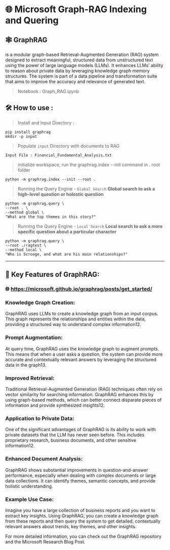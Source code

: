 # 🌐 Microsoft Graph-RAG Indexing and Quering

## 🕸 GraphRAG 

is a modular graph-based Retrieval-Augmented Generation (RAG) system designed to extract meaningful, structured data from unstructured text using the power of large language models (LLMs). It enhances LLMs’ ability to reason about private data by leveraging knowledge graph memory structures. The system is part of a data pipeline and transformation suite that aims to improve the accuracy and relevance of generated text.

> Notebook : Graph_RAG.ipynb

## 🛠️ How to use :

> Install and Input Directory :
```
pip install graphrag
mkdir -p input`
```
> Populate  `input` Directory with documents to RAG
```
Input File : Financial_Fundamental_Analysis.txt
```

> initialize workspace, run the graphrag.index --init command in . root folder

```
python -m graphrag.index --init --root .
```

> Running the Query Engine - `Global Search`
**Global search to ask a high-level question or holostic question**

```
python -m graphrag.query \
--root . \
--method global \
"What are the top themes in this story?"
```

> Running the Query Engine - `Local Search`
**Local search to ask a more specific question about a particular character**

```
python -m graphrag.query \
--root ./ragtest \
--method local \
"Who is Scrooge, and what are his main relationships?"
```

---

## 📰 Key Features of GraphRAG:

### 🌐  https://microsoft.github.io/graphrag/posts/get_started/

### Knowledge Graph Creation:
GraphRAG uses LLMs to create a knowledge graph from an input corpus. This graph represents the relationships and entities within the data, providing a structured way to understand complex information12.

### Prompt Augmentation:
At query time, GraphRAG uses the knowledge graph to augment prompts. This means that when a user asks a question, the system can provide more accurate and contextually relevant answers by leveraging the structured data in the graph13.

### Improved Retrieval:
Traditional Retrieval-Augmented Generation (RAG) techniques often rely on vector similarity for searching information. GraphRAG enhances this by using graph-based methods, which can better connect disparate pieces of information and provide synthesized insights12.

### Application to Private Data:
One of the significant advantages of GraphRAG is its ability to work with private datasets that the LLM has never seen before. This includes proprietary research, business documents, and other sensitive information12.

### Enhanced Document Analysis:
GraphRAG shows substantial improvements in question-and-answer performance, especially when dealing with complex documents or large data collections. It can identify themes, semantic concepts, and provide holistic understanding.

### Example Use Case:
Imagine you have a large collection of business reports and you want to extract key insights. Using GraphRAG, you can create a knowledge graph from these reports and then query the system to get detailed, contextually relevant answers about trends, key themes, and other insights.

For more detailed information, you can check out the GraphRAG repository and the Microsoft Research Blog Post.



